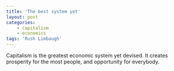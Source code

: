 ```yaml
---
title: 'The best system yet'
layout: post
categories:
    - capitalism
    - economics
tags: 'Rush Limbaugh'
---
```


Capitalism is the greatest economic system yet devised. It creates prosperity for the most people, and opportunity for everybody.